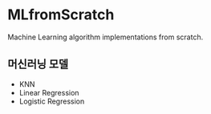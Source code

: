 # MLfromScratch
Machine Learning algorithm implementations from scratch.

## 머신러닝 모델
* KNN
* Linear Regression
* Logistic Regression